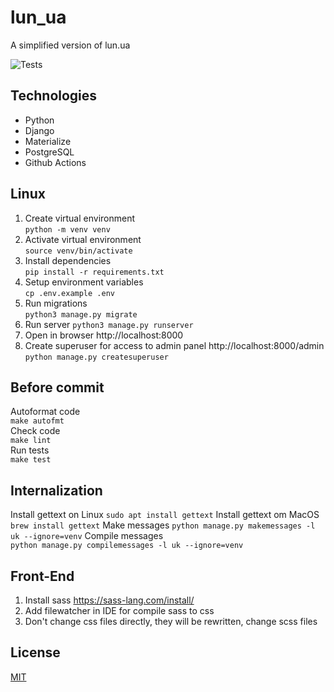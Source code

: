 # lun_ua

A simplified version of lun.ua 

![Tests](https://github.com/nikita88575/lun_ua/actions/workflows/ci.yml/badge.svg)

## Technologies

* Python
* Django
* Materialize
* PostgreSQL
* Github Actions

## Linux

1. Create virtual environment  
   `python -m venv venv`
1. Activate virtual environment  
   `source venv/bin/activate`
1. Install dependencies  
   `pip install -r requirements.txt`
1. Setup environment variables  
   `cp .env.example .env`
1. Run migrations  
   `python3 manage.py migrate`
1. Run server
   `python3 manage.py runserver`
1. Open in browser http://localhost:8000
1. Create superuser for access to admin panel http://localhost:8000/admin  
   `python manage.py createsuperuser`

## Before commit

Autoformat code  
`make autofmt`  
Check code  
`make lint`   
Run tests  
`make test`

## Internalization

Install gettext on Linux
`sudo apt install gettext`
Install gettext om MacOS
`brew install gettext`
Make messages
`python manage.py makemessages -l uk --ignore=venv`
Compile messages  
`python manage.py compilemessages -l uk --ignore=venv`

## Front-End
1. Install sass https://sass-lang.com/install/
2. Add filewatcher in IDE for compile sass to css
3. Don't change css files directly, they will be rewritten, change scss files

## License

[MIT](https://choosealicense.com/licenses/mit/)

